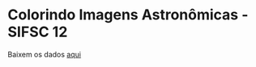 # Colorindo Imagens Astronômicas - SIFSC 12

Baixem os dados [aqui](https://github.com/hirobuda/curso-sifsc12)
